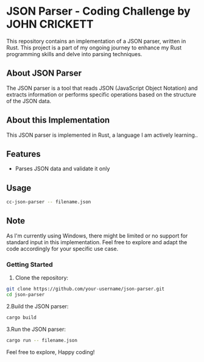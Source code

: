 # JSON Parser - Coding Challenge by JOHN CRICKETT

This repository contains an implementation of a JSON parser, written in Rust. This project is a part of my ongoing journey to enhance my Rust programming skills and delve into parsing techniques.

## About JSON Parser

The JSON parser is a tool that reads JSON (JavaScript Object Notation) and extracts information or performs specific operations based on the structure of the JSON data.

## About this Implementation

This JSON parser is implemented in Rust, a language I am actively learning..

## Features

- Parses JSON data and validate it only

## Usage

```bash
cc-json-parser -- filename.json
```

## Note

As I'm currently using Windows, there might be limited or no support for standard input in this implementation. Feel free to explore and adapt the code accordingly for your specific use case.

### Getting Started

1. Clone the repository:

```bash
git clone https://github.com/your-username/json-parser.git
cd json-parser
```

2.Build the JSON parser:

```bash
cargo build
```

3.Run the JSON parser:

```bash
cargo run -- filename.json
```

Feel free to explore, Happy coding!
